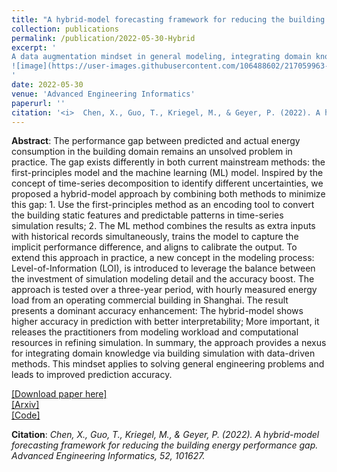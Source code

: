 ```yaml
---
title: "A hybrid-model forecasting framework for reducing the building energy performance gap"
collection: publications
permalink: /publication/2022-05-30-Hybrid
excerpt: '
A data augmentation mindset in general modeling, integrating domain knowledge via simulation with data-driven methods, leads to accuracy improvement.
![image](https://user-images.githubusercontent.com/106488602/217059963-231b21c1-cb1e-450c-8acf-371438d7be2b.png)
'
date: 2022-05-30
venue: 'Advanced Engineering Informatics'
paperurl: ''
citation: '<i>	Chen, X., Guo, T., Kriegel, M., & Geyer, P. (2022). A hybrid-model forecasting framework for reducing the building energy performance gap. Advanced Engineering Informatics, 52, 101627.</i>'
---
```


**Abstract**: The performance gap between predicted and actual energy consumption in the building domain remains an unsolved problem in practice. The gap exists differently in both current mainstream methods: the first-principles model and the machine learning (ML) model. Inspired by the concept of time-series decomposition to identify different uncertainties, we proposed a hybrid-model approach by combining both methods to minimize this gap: 1. Use the first-principles method as an encoding tool to convert the building static features and predictable patterns in time-series simulation results; 2. The ML method combines the results as extra inputs with historical records simultaneously, trains the model to capture the implicit performance difference, and aligns to calibrate the output. To extend this approach in practice, a new concept in the modeling process: Level-of-Information (LOI), is introduced to leverage the balance between the investment of simulation modeling detail and the accuracy boost. The approach is tested over a three-year period, with hourly measured energy load from an operating commercial building in Shanghai. The result presents a dominant accuracy enhancement: The hybrid-model shows higher accuracy in prediction with better interpretability; More important, it releases the practitioners from modeling workload and computational resources in refining simulation. In summary, the approach provides a nexus for integrating domain knowledge via building simulation with data-driven methods. This mindset applies to solving general engineering problems and leads to improved prediction accuracy.

[[Download paper here]](https://www.sciencedirect.com/science/article/abs/pii/S1474034622000933)<br>
[[Arxiv]](https://arxiv.org/abs/2206.00460)<br>
[[Code]](https://github.com/chenxiachan/PerformanceGap-Hybrid-Approach)

**Citation**:<i> Chen, X., Guo, T., Kriegel, M., & Geyer, P. (2022). A hybrid-model forecasting framework for reducing the building energy performance gap. Advanced Engineering Informatics, 52, 101627.</i>
